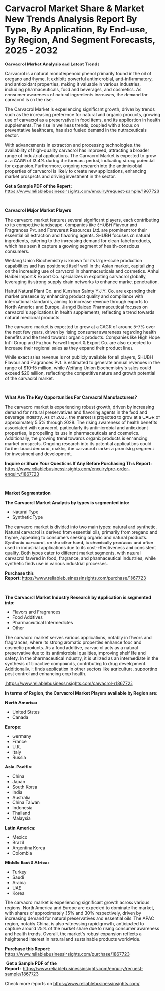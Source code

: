 <p><h1>Carvacrol Market Share & Market New Trends Analysis Report By Type, By Application, By End-use, By Region, And Segment Forecasts, 2025 - 2032</h1></p><p><strong>Carvacrol Market Analysis and Latest Trends</strong></p>
<p><p>Carvacrol is a natural monoterpenoid phenol primarily found in the oil of oregano and thyme. It exhibits powerful antimicrobial, anti-inflammatory, and antioxidant properties, making it valuable in various industries, including pharmaceuticals, food and beverages, and cosmetics. As consumer awareness of natural ingredients increases, the demand for carvacrol is on the rise.</p><p>The Carvacrol Market is experiencing significant growth, driven by trends such as the increasing preference for natural and organic products, growing use of carvacrol as a preservative in food items, and its application in health supplements. The rise in wellness trends, coupled with a focus on preventative healthcare, has also fueled demand in the nutraceuticals sector. </p><p>With advancements in extraction and processing technologies, the availability of high-quality carvacrol has improved, attracting a broader range of industrial applications. The Carvacrol Market is expected to grow at a CAGR of 13.4% during the forecast period, indicating strong potential for expansion. Furthermore, ongoing research into the antimicrobial properties of carvacrol is likely to create new applications, enhancing market prospects and driving investment in the sector.</p></p>
<p><strong>Get a Sample PDF of the Report:&nbsp;</strong> <a href="https://www.reliablebusinessinsights.com/enquiry/request-sample/1867723?utm_campaign=2629&utm_medium=2&utm_source=Github&utm_content=ia&utm_term=05032025&utm_id=carvacrol">https://www.reliablebusinessinsights.com/enquiry/request-sample/1867723</a></p>
<p>&nbsp;</p>
<p><strong>Carvacrol Major Market Players</strong></p>
<p><p>The carvacrol market features several significant players, each contributing to its competitive landscape. Companies like SHUBH Flavour and Fragrances Pvt. and Foreverest Resources Ltd. are prominent for their essential oil extraction and flavoring agents. SHUBH focuses on natural ingredients, catering to the increasing demand for clean-label products, which has seen it capture a growing segment of health-conscious consumers.</p><p>Weifang Union Biochemistry is known for its large-scale production capabilities and has positioned itself well in the Asian market, capitalizing on the increasing use of carvacrol in pharmaceuticals and cosmetics. Anhui Haibei Import & Export Co. specializes in exporting carvacrol globally, leveraging its strong supply chain networks to enhance market penetration.</p><p>Hairui Natural Plant Co. and Kunshan Sainty Y.J.Y. Co. are expanding their market presence by enhancing product quality and compliance with international standards, aiming to increase revenue through exports to North America and Europe. Jiangxi Baicao Pharmaceutical focuses on carvacrol's applications in health supplements, reflecting a trend towards natural medicinal products.</p><p>The carvacrol market is expected to grow at a CAGR of around 5-7% over the next few years, driven by rising consumer awareness regarding health benefits and the trend towards organic products. Companies like High Hope Int'l Group and Fuzhou Farwell Import & Export Co. are also expected to increase their regional sales as they expand their product lines.</p><p>While exact sales revenue is not publicly available for all players, SHUBH Flavour and Fragrances Pvt. is estimated to generate annual revenues in the range of $10-15 million, while Weifang Union Biochemistry's sales could exceed $20 million, reflecting the competitive nature and growth potential of the carvacrol market.</p></p>
<p>&nbsp;</p>
<p><strong>What Are The Key Opportunities For Carvacrol Manufacturers?</strong></p>
<p><p>The carvacrol market is experiencing robust growth, driven by increasing demand for natural preservatives and flavoring agents in the food and beverage industry. As of 2023, the market is projected to grow at a CAGR of approximately 5.5% through 2028. The rising awareness of health benefits associated with carvacrol, particularly its antimicrobial and antioxidant properties, is propelling its use in pharmaceuticals and cosmetics. Additionally, the growing trend towards organic products is enhancing market prospects. Ongoing research into its potential applications could further boost demand, making the carvacrol market a promising segment for investment and development.</p></p>
<p><strong>Inquire or Share Your Questions If Any Before Purchasing This Report:</strong> <a href="https://www.reliablebusinessinsights.com/enquiry/pre-order-enquiry/1867723?utm_campaign=2629&utm_medium=2&utm_source=Github&utm_content=ia&utm_term=05032025&utm_id=carvacrol">https://www.reliablebusinessinsights.com/enquiry/pre-order-enquiry/1867723</a></p>
<p>&nbsp;</p>
<p><strong>Market Segmentation</strong></p>
<p><strong>The Carvacrol Market Analysis by types is segmented into:</strong></p>
<p><ul><li>Natural Type</li><li>Synthetic Type</li></ul></p>
<p><p>The carvacrol market is divided into two main types: natural and synthetic. Natural carvacrol is derived from essential oils, primarily from oregano and thyme, appealing to consumers seeking organic and natural products. Synthetic carvacrol, on the other hand, is chemically produced and often used in industrial applications due to its cost-effectiveness and consistent quality. Both types cater to different market segments, with natural carvacrol favored in food, fragrance, and pharmaceutical industries, while synthetic finds use in various industrial processes.</p></p>
<p><strong>Purchase this Report:&nbsp;</strong><a href="https://www.reliablebusinessinsights.com/purchase/1867723?utm_campaign=2629&utm_medium=2&utm_source=Github&utm_content=ia&utm_term=05032025&utm_id=carvacrol">https://www.reliablebusinessinsights.com/purchase/1867723</a></p>
<p>&nbsp;</p>
<p><strong>The Carvacrol Market Industry Research by Application is segmented into:</strong></p>
<p><ul><li>Flavors and Fragrances</li><li>Food Additives</li><li>Pharmaceutical Intermediates</li><li>Other</li></ul></p>
<p><p>The carvacrol market serves various applications, notably in flavors and fragrances, where its strong aromatic properties enhance food and cosmetic products. As a food additive, carvacrol acts as a natural preservative due to its antimicrobial qualities, improving shelf life and safety. In the pharmaceutical industry, it is utilized as an intermediate in the synthesis of bioactive compounds, contributing to drug development. Additionally, it finds application in other sectors like agriculture, supporting pest control and enhancing crop health.</p></p>
<p><a href="https://www.reliablebusinessinsights.com/carvacrol-r1867723?utm_campaign=2629&utm_medium=2&utm_source=Github&utm_content=ia&utm_term=05032025&utm_id=carvacrol">&nbsp;https://www.reliablebusinessinsights.com/carvacrol-r1867723</a></p>
<p><strong>In terms of Region, the Carvacrol Market Players available by Region are:</strong></p>
<p>
    <p> <strong> North America: </strong>
        <ul>
            <li>United States</li>
            <li>Canada</li>
        </ul>
        </p> 
    <p> <strong> Europe: </strong>
        <ul>
            <li>Germany</li>
            <li>France</li>
            <li>U.K.</li>
            <li>Italy</li>
            <li>Russia</li>
        </ul>
        </p> 
    <p> <strong> Asia-Pacific: </strong>
        <ul>
            <li>China</li>
            <li>Japan</li>
            <li>South Korea</li>
            <li>India</li>
            <li>Australia</li>
            <li>China Taiwan</li>
            <li>Indonesia</li>
            <li>Thailand</li>
            <li>Malaysia</li>
        </ul>
        </p> 
    <p> <strong> Latin America: </strong>
        <ul>
            <li>Mexico</li>
            <li>Brazil</li>
            <li>Argentina Korea</li>
            <li>Colombia</li>
        </ul>
        </p> 
    <p> <strong> Middle East & Africa: </strong>
        <ul>
            <li>Turkey</li>
            <li>Saudi</li>
            <li>Arabia</li>
            <li>UAE</li>
            <li>Korea</li>
        </ul>
    </p>
    </p>
<p><p>The carvacrol market is experiencing significant growth across various regions. North America and Europe are expected to dominate the market, with shares of approximately 35% and 30% respectively, driven by increasing demand for natural preservatives and essential oils. The APAC region, notably China, is also witnessing rapid growth, anticipated to capture around 25% of the market share due to rising consumer awareness and health trends. Overall, the market's robust expansion reflects a heightened interest in natural and sustainable products worldwide.</p></p>
<p><strong>Purchase this Report: </strong><a href="https://www.reliablebusinessinsights.com/purchase/1867723?utm_campaign=2629&utm_medium=2&utm_source=Github&utm_content=ia&utm_term=05032025&utm_id=carvacrol">https://www.reliablebusinessinsights.com/purchase/1867723</a></p>
<p>&nbsp;<strong>Get a Sample PDF of the Report:&nbsp;&nbsp;</strong><a href="https://www.reliablebusinessinsights.com/enquiry/request-sample/1867723?utm_campaign=2629&utm_medium=2&utm_source=Github&utm_content=ia&utm_term=05032025&utm_id=carvacrol">https://www.reliablebusinessinsights.com/enquiry/request-sample/1867723</a></p>
<p><strong></strong></p>
<p>Check more reports on <a href="https://www.reliablebusinessinsights.com/?utm_campaign=2629&utm_medium=2&utm_source=Github&utm_content=ia&utm_term=05032025&utm_id=carvacrol">https://www.reliablebusinessinsights.com/</a></p>